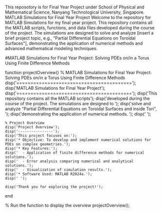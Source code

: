 

This reposotory is for Final Year Project under School of Physical and Mathematical Science, Nanyang Technological University, Singapore.
MATLAB Simulations for Final Year Project
Welcome to the repository for MATLAB Simulations for my final year project. This repository contains all the MATLAB scripts, functions, and data files developed during the course of the project. The simulations are designed to solve and analyze [insert a brief project topic, e.g., "Partial Differential Equations on Toroidal Surfaces"], demonstrating the application of numerical methods and advanced mathematical modeling techniques.

#MATLAB Simulations for Final Year Project: Solving PDEs on/in a Torus Using Finite Difference Methods


function projectOverview()
    % MATLAB Simulations for Final Year Project: Solving PDEs on/in a Torus Using Finite Difference Methods
    disp('=========================================');
    disp('MATLAB Simulations for Final Year Project');
    disp('=========================================');
    disp('This repository contains all the MATLAB scripts');
    disp('developed during the course of the project. The simulations are designed to ');
    disp('solve and analyze "Partial Differential Equations on Toroidal Surfaces and inside Tori", ');
    disp('demonstrating the application of numerical methods. ');
    disp(' ');

    % Project Overview
    disp('Project Overview');
    disp('----------------');
    disp('This project focuses on:');
    disp('* Objective: To develop and implement numerical solutions for PDEs on complex geometries.');
    disp('* Key Features:');
    disp('  - Application of finite difference methods for numerical solutions.');
    disp('  - Error analysis comparing numerical and analytical solutions.');
    disp('  - Visualization of simulation results.');
    disp('* Software Used: MATLAB R2024a.');
    disp(' ');

    disp('Thank you for exploring the project!');
end

% Run the function to display the overview
projectOverview();
